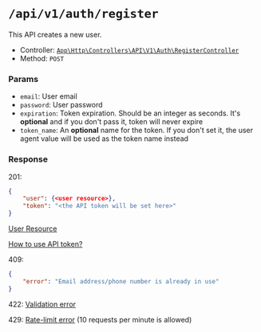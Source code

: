# `/api/v1/auth/register`
This API creates a new user.

- Controller: [`App\Http\Controllers\API\V1\Auth\RegisterController`](../../../src/app/Http/Controllers/API/V1/Auth/RegisterController.php)
- Method: `POST`

### Params

- `email`: User email
- `password`: User password
- `expiration`: Token expiration. Should be an integer as seconds. It's **optional** and if you don't pass it, token will never expire
- `token_name`: An **optional** name for the token. If you don't set it, the user agent value will be used as the token name instead

### Response

201:
```json
{
    "user": {<user resource>},
    "token": "<the API token will be set here>"
}
```

[User Resource](../resources/user.md)

[How to use API token?](login.md#how-to-use-api-token)

409:
```json
{
    "error": "Email address/phone number is already in use"
}
```

422: [Validation error](../validation-errors.md)

429: [Rate-limit error](../rate-limit-errors.md) (10 requests per minute is allowed)
